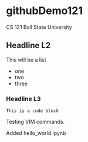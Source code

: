 # githubDemo121
CS 121 Ball State University

## Headline L2

This will be a list
* one
* two 
* three

### Headline L3

```
This is a code block
```

Testing VIM commands.

Added hello_world.ipynb
